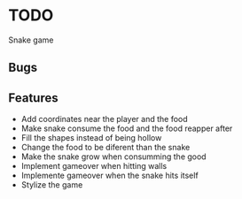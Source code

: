 # TODO

Snake game

## Bugs

## Features
* Add coordinates near the player and the food
* Make snake consume the food and the food reapper after
* Fill the shapes instead of being hollow
* Change the food to be diferent than the snake
* Make the snake grow when consumming the good
* Implement gameover when hitting walls
* Implemente gameover when the snake hits itself
* Stylize the game
